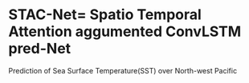# STAC-Net= Spatio Temporal Attention aggumented ConvLSTM pred-Net
Prediction of Sea Surface Temperature(SST) over North-west Pacific
